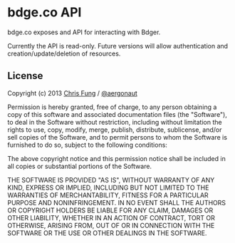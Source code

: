 # bdge.co API

bdge.co exposes and API for interacting with Bdger.

Currently the API is read-only. Future versions will allow authentication and creation/update/deletion of resources.

## License

Copyright (c) 2013 [Chris Fung](http://aergonaut.com) / [@aergonaut](http://twitter.com/aergonaut)

Permission is hereby granted, free of charge, to any person obtaining a copy of this software and associated documentation files (the "Software"), to deal in the Software without restriction, including without limitation the rights to use, copy, modify, merge, publish, distribute, sublicense, and/or sell copies of the Software, and to permit persons to whom the Software is furnished to do so, subject to the following conditions:

The above copyright notice and this permission notice shall be included in all copies or substantial portions of the Software.

THE SOFTWARE IS PROVIDED "AS IS", WITHOUT WARRANTY OF ANY KIND, EXPRESS OR IMPLIED, INCLUDING BUT NOT LIMITED TO THE WARRANTIES OF MERCHANTABILITY, FITNESS FOR A PARTICULAR PURPOSE AND NONINFRINGEMENT. IN NO EVENT SHALL THE AUTHORS OR COPYRIGHT HOLDERS BE LIABLE FOR ANY CLAIM, DAMAGES OR OTHER LIABILITY, WHETHER IN AN ACTION OF CONTRACT, TORT OR OTHERWISE, ARISING FROM, OUT OF OR IN CONNECTION WITH THE SOFTWARE OR THE USE OR OTHER DEALINGS IN THE SOFTWARE.
